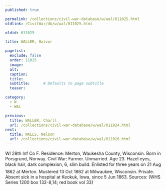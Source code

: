 ```yaml
---
published: true

permalink: /collections/civil-war-database/w/wal/011025.html
oldlink: /CivilWar/db/w/wal/011025.html

oldid: 011025

title: WALLER, Halvor

pagelist:
  exclude: false
  order: 11025
  image: 
  alt:
  caption:
  title:
  subtitle:      # Defaults to page subtitle
  teaser:

category: 
  - W 
  - WAL

previous:
  title: WALLER, Charll
  url: /collections/civil-war-database/w/wal/011024.html  
next:
  title: WALLS, Nelson
  url: /collections/civil-war-database/w/wal/011026.html   
---
```

WI 28th Inf Co F. Residence: Merton, Waukesha County, Wisconsin. Born in Porsgrund, Norway. Civil War: Farmer. Unmarried. Age 23. Hazel eyes, black hair, dark complexion, 6&#146;, slim build. Enlisted for three years on 21 Aug 1862 at Merton. Mustered 13 Oct 1862 at Milwaukee, Wisconsin. Private. Absent sick in a hospital at Keokuk, Iowa, since 5 Jun 1863. Sources: (WHS Series 1200 box 132-8,14; red book vol 33)